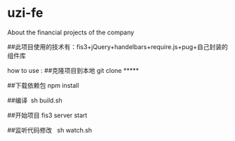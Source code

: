 # uzi-fe
About the financial projects of the company

##此项目使用的技术有：fis3+jQuery+handelbars+require.js+pug+自己封装的组件库

how to use :
##克隆项目到本地 git clone *****

##下载依赖包  npm install

##编译  sh build.sh

##开始项目 fis3 server start 

##监听代码修改   sh watch.sh 
